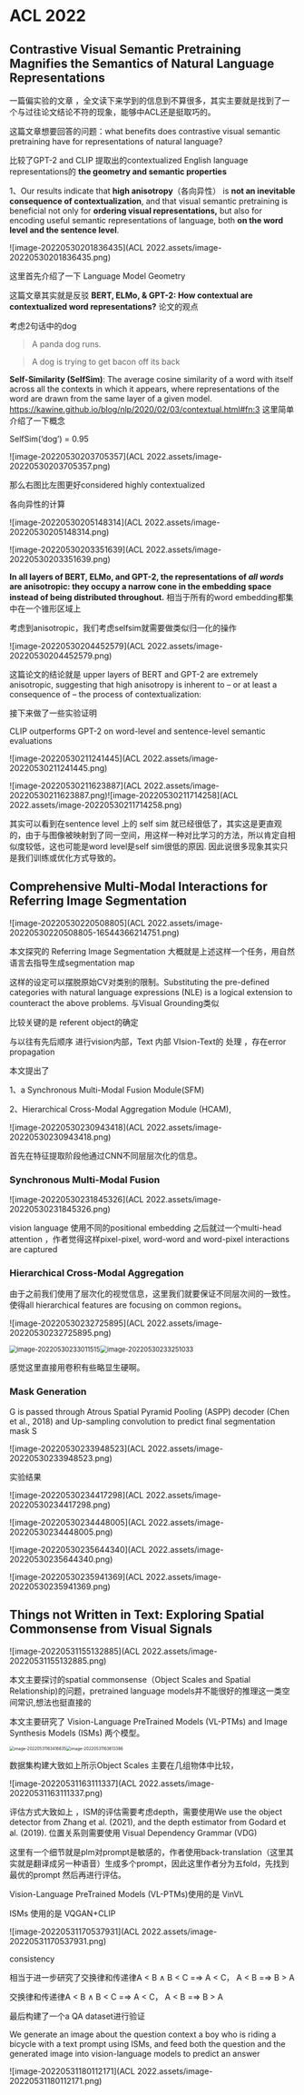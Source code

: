 # ACL 2022





## Contrastive Visual Semantic Pretraining Magnifies the Semantics of Natural Language Representations 

一篇偏实验的文章 ，全文读下来学到的信息到不算很多，其实主要就是找到了一个与过往论文结论不符的现象，能够中ACL还是挺取巧的。 

这篇文章想要回答的问题：what benefits does contrastive visual semantic pretraining have for representations of natural language?

比较了GPT-2 and CLIP 提取出的contextualized English language representations的 **the geometry and semantic properties**

1、Our results indicate that **high anisotropy**（各向异性） is **not an inevitable consequence of contextualization**, and that visual semantic pretraining is beneficial not only for **ordering visual representations,** but also for encoding useful semantic representations of language, both **on the word level and the sentence level**.

![image-20220530201836435](ACL 2022.assets/image-20220530201836435.png)





这里首先介绍了一下 Language Model Geometry

这篇文章其实就是反驳  **BERT, ELMo, & GPT-2: How contextual are contextualized word representations?** 论文的观点

考虑2句话中的dog

> A panda dog runs.

> A dog is trying to get bacon off its back

**Self-Similarity (SelfSim)**: The average cosine similarity of a word with itself across all the contexts in which it appears, where representations of the word are drawn from the same layer of a given model.     https://kawine.github.io/blog/nlp/2020/02/03/contextual.html#fn:3 这里简单介绍了一下概念

SelfSim(‘dog’) = 0.95

![image-20220530203705357](ACL 2022.assets/image-20220530203705357.png)

那么右图比左图更好considered highly contextualized

各向异性的计算

![image-20220530205148314](ACL 2022.assets/image-20220530205148314.png)





![image-20220530203351639](ACL 2022.assets/image-20220530203351639.png)

**In all layers of BERT, ELMo, and GPT-2, the representations of *all words* are anisotropic: they occupy a narrow cone in the embedding space instead of being distributed throughout.** 相当于所有的word embedding都集中在一个锥形区域上



考虑到anisotropic，我们考虑selfsim就需要做类似归一化的操作

![image-20220530204452579](ACL 2022.assets/image-20220530204452579.png)



这篇论文的结论就是 upper layers of BERT and GPT-2 are extremely anisotropic, suggesting that high anisotropy is inherent to – or at least a consequence of – the process of contextualization:





接下来做了一些实验证明

CLIP outperforms GPT-2 on word-level and sentence-level semantic evaluations

![image-20220530211241445](ACL 2022.assets/image-20220530211241445.png)



![image-20220530211623887](ACL 2022.assets/image-20220530211623887.png)![image-20220530211714258](ACL 2022.assets/image-20220530211714258.png)

其实可以看到在sentence level 上的 self sim 就已经很低了，其实这是更直观的，由于与图像被映射到了同一空间，用这样一种对比学习的方法，所以肯定自相似度较低，这也可能是word level是self sim很低的原因. 因此说很多现象其实只是我们训练或优化方式导致的。

## Comprehensive Multi-Modal Interactions for Referring Image Segmentation

![image-20220530220508805](ACL 2022.assets/image-20220530220508805-16544366214751.png)

本文探究的 Referring Image Segmentation 大概就是上述这样一个任务，用自然语言去指导生成segmentation map

这样的设定可以摆脱原始CV对类别的限制。Substituting the pre-defined categories with natural language expressions (NLE) is a logical extension to counteract the above problems.  与Visual Grounding类似

 比较关键的是 referent object的确定

与以往有先后顺序 进行vision内部，Text 内部 VIsion-Text的 处理 ，存在error propagation

本文提出了

1、a Synchronous Multi-Modal Fusion Module(SFM)

2、Hierarchical Cross-Modal Aggregation Module (HCAM),

![image-20220530230943418](ACL 2022.assets/image-20220530230943418.png)

首先在特征提取阶段他通过CNN不同层层次化的信息。

### Synchronous Multi-Modal Fusion

![image-20220530231845326](ACL 2022.assets/image-20220530231845326.png)

vision language 使用不同的positional embedding 之后就过一个multi-head attention ，作者觉得这样pixel-pixel, word-word and word-pixel interactions are captured

### Hierarchical Cross-Modal Aggregation

由于之前我们使用了层次化的视觉信息，这里我们就要保证不同层次间的一致性。使得all hierarchical features are focusing on common regions。

![image-20220530232725895](ACL 2022.assets/image-20220530232725895.png)

<img src="ACL 2022.assets/image-20220530233011515.png" alt="image-20220530233011515" style="zoom:80%;" /><img src="ACL 2022.assets/image-20220530233251033.png" alt="image-20220530233251033" style="zoom:80%;" />



感觉这里直接用卷积有些略显生硬啊。



###  Mask Generation

G is passed through Atrous Spatial Pyramid Pooling (ASPP) decoder (Chen et al., 2018) and Up-sampling convolution to predict final segmentation mask S

![image-20220530233948523](ACL 2022.assets/image-20220530233948523.png)

实验结果

![image-20220530234417298](ACL 2022.assets/image-20220530234417298.png)

![image-20220530234448005](ACL 2022.assets/image-20220530234448005.png)



![image-20220530235644340](ACL 2022.assets/image-20220530235644340.png)

![image-20220530235941369](ACL 2022.assets/image-20220530235941369.png)

## Things not Written in Text: Exploring Spatial Commonsense from Visual Signals

![image-20220531155132885](ACL 2022.assets/image-20220531155132885.png)

本文主要探讨的spatial commonsense（Object Scales  and Spatial Relationship)的问题，pretrained language models并不能很好的推理这一类空间常识,想法也挺直接的

本文主要研究了 Vision-Language PreTrained Models (VL-PTMs) and Image Synthesis Models (ISMs)  两个模型。



<img src="ACL 2022.assets/image-20220531163416635.png" alt="image-20220531163416635" style="zoom:50%;" /><img src="ACL 2022.assets/image-20220531163613386.png" alt="image-20220531163613386" style="zoom:50%;" />

数据集构建大致如上所示Object Scales 主要在几组物体中比较，

![image-20220531163111337](ACL 2022.assets/image-20220531163111337.png)

评估方式大致如上 ，ISM的评估需要考虑depth，需要使用We use the object detector from Zhang et al. (2021), and the depth estimator from Godard et al. (2019).  位置关系则需要使用 Visual Dependency Grammar (VDG)

这里有一个细节就是plm对prompt是敏感的，作者使用back-translation（这里其实就是翻译成另一种语音）生成多个prompt，因此这里作者分为五fold，先找到最优的prompt 然后再进行评估。

 Vision-Language PreTrained Models (VL-PTMs)使用的是 VinVL

ISMs 使用的是 VQGAN+CLIP

![image-20220531170537931](ACL 2022.assets/image-20220531170537931.png)

consistency 

相当于进一步研究了交换律和传递律A < B ∧ B < C =⇒ A < C， A < B =⇒ B > A

交换律和传递律A < B ∧ B < C =⇒ A < C， A < B =⇒ B > A



最后构建了一个a QA dataset进行验证

We generate an image about the question context a boy who is riding a bicycle with a text prompt using ISMs, and feed both the question and the generated image into vision-language models to predict an answer

![image-20220531180112171](ACL 2022.assets/image-20220531180112171.png)

